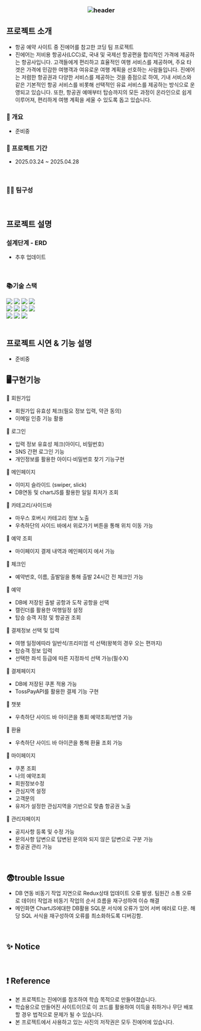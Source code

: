 ### <div align=center>![header](https://capsule-render.vercel.app/api?type=blur&color=0:D3DC2E,100:D3DC2E&width=1000&height=200&section=header&text=JINAIR%20Team%20Project&fontSize=30&fontColor=FFFFFF&fontAlignX=50&fontAlignY=50&stroke=BFBFBF)</div>


## 프로젝트 소개
- 항공 예약 사이트 중 진에어를 참고한 코딩 팀 프로젝트 
- 진에어는 저비용 항공사(LCC)로, 국내 및 국제선 항공편을 합리적인 가격에 제공하는 항공사입니다. 고객들에게 편리하고 효율적인 여행 서비스를 제공하며, 주요 타겟은 가격에 민감한 여행객과 여유로운 여행 계획을 선호하는 사람들입니다. 진에어는 저렴한 항공권과 다양한 서비스를 제공하는 것을 중점으로 하여, 기내 서비스와 같은 기본적인 항공 서비스를 비롯해 선택적인 유료 서비스를 제공하는 방식으로 운영되고 있습니다. 또한, 항공권 예매부터 탑승까지의 모든 과정이 온라인으로 쉽게 이루어져, 편리하게 여행 계획을 세울 수 있도록 돕고 있습니다.

### 📄 개요
- 준비중

### 📆 프로젝트 기간
- 2025.03.24 ~ 2025.04.28

<br>

### 🙋‍♀️ 팀구성

<br>

## 프로젝트 설명
### 설계단계 - ERD 
- 추후 업데이트
<br>

### 📚기술 스택

<div align=left> 
  <img src="https://img.shields.io/badge/html5-E34F26?style=for-the-badge&logo=html5&logoColor=white"> 
  <img src="https://img.shields.io/badge/css-1572B6?style=for-the-badge&logo=css3&logoColor=white"> 
  <img src="https://img.shields.io/badge/javascript-F7DF1E?style=for-the-badge&logo=javascript&logoColor=black"> 
  <img src="https://img.shields.io/badge/mysql-4479A1?style=for-the-badge&logo=mysql&logoColor=white"> 
  <br>
  <img src="https://img.shields.io/badge/react-61DAFB?style=for-the-badge&logo=react&logoColor=black"> 
  <img src="https://img.shields.io/badge/node.js-339933?style=for-the-badge&logo=Node.js&logoColor=white">
  <img src="https://img.shields.io/badge/express-000000?style=for-the-badge&logo=express&logoColor=white">
  <img src="https://img.shields.io/badge/bootstrap-7952B3?style=for-the-badge&logo=bootstrap&logoColor=white">
  <br>
  <img src="https://img.shields.io/badge/github-181717?style=for-the-badge&logo=github&logoColor=white">
  <img src="https://img.shields.io/badge/git-F05032?style=for-the-badge&logo=git&logoColor=white">
  <img src="https://img.shields.io/badge/fontawesome-339AF0?style=for-the-badge&logo=fontawesome&logoColor=white">
  <br>
</div>

<br>

## 프로젝트 시연 & 기능 설명

- 준비중

## 🖥구현기능 
📁 회원가입
- 회원가입 유효성 체크(필요 정보 입력, 약관 동의)
- 이메일 인증 기능 활용
  
📁 로그인
- 입력 정보 유효성 체크(아이디, 비밀번호)
- SNS 간편 로그인 기능
- 개인정보를 활용한 아이디·비밀번호 찾기 기능구현
  
📁 메인페이지
- 이미지 슬라이드 (swiper, slick)
- DB연동 및 chartJS를 활용한 일일 최저가 조회
  
📁 카테고리/사이드바
- 마우스 호버시 카테고리 정보 노출
- 우측하단의 사이드 바에서 위로가기 버튼을 통해 위치 이동 가능
  
📁 예약 조회
- 마이페이지 결제 내역과 메인페이지 에서 가능
  
📁 체크인
- 예약번호, 이름, 출발일을 통해 출발 24시간 전 체크인 가능

📁 예약
- DB에 저장된 출발 공항과 도착 공항을 선택
- 캘린더를 활용한 여행일정 설정
- 탑승 승객 지정 및 항공권 조회

📁 결제정보 선택 및 입력
- 여행 일정에따라 일반석/프리미엄 석 선택(왕복의 경우 오는 편까지)
- 탑승객 정보 입력
- 선택한 좌석 등급에 따른 지정좌석 선택 가능(필수X) 
  
📁 결제페이지
- DB에 저장된 쿠폰 적용 가능
- TossPayAPI를 활용한 결제 기능 구현

📁 챗봇
- 우측하단 사이드 바 아이콘을 통회 예약조회/반영 가능
  
📁 환율
- 우측하단 사이드 바 아이콘을 통해 환율 조회 가능
  
📁 마이페이지
- 쿠폰 조회
- 나의 예약조회
- 회원정보수정
- 관심지역 설정
- 고객문의
- 유저가 설정한 관심지역을 기반으로 맞춤 항공권 노출
  
📁 관리자페이지
- 공지사항 등록 및 수정 가능
- 문의사항 답변으로 답변된 문의와 되지 않은 답변으로 구분 가능
- 항공권 관리 가능 

<br>

## 😨trouble Issue
- DB 연동 비동기 작업 지연으로 Redux상태 업데이트 오류 발생. 팀원간 소통 오류로 데이터 작업과 비동기 작업의 순서 흐름을 재구성하여 이슈 해결
- 메인화면 ChartJS에대한 DB활용 SQL문 서식에 오류가 있어 서버 에러로 다운. 해당 SQL 서식을 재구성하여 오류를 최소화하도록 디버깅함. 
<br>

## ✨ Notice

<br>

## ❗ Reference

- 본 프로젝트는 진에어를 참조하여 학습 목적으로 만들어졌습니다.
- 학습용으로 만들어진 사이트이므로 이 코드를 활용하여 이득을 취하거나 무단 배포할 경우 법적으로 문제가 될 수 있습니다.
- 본 프로젝트에서 사용하고 있는 사진의 저작권은 모두 진에어에 있습니다. 
<br>
<br><br><br>
